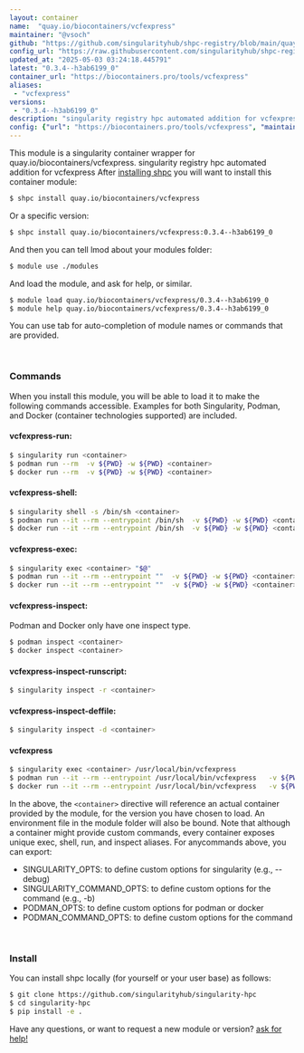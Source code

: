 ```yaml
---
layout: container
name:  "quay.io/biocontainers/vcfexpress"
maintainer: "@vsoch"
github: "https://github.com/singularityhub/shpc-registry/blob/main/quay.io/biocontainers/vcfexpress/container.yaml"
config_url: "https://raw.githubusercontent.com/singularityhub/shpc-registry/main/quay.io/biocontainers/vcfexpress/container.yaml"
updated_at: "2025-05-03 03:24:18.445791"
latest: "0.3.4--h3ab6199_0"
container_url: "https://biocontainers.pro/tools/vcfexpress"
aliases:
 - "vcfexpress"
versions:
 - "0.3.4--h3ab6199_0"
description: "singularity registry hpc automated addition for vcfexpress"
config: {"url": "https://biocontainers.pro/tools/vcfexpress", "maintainer": "@vsoch", "description": "singularity registry hpc automated addition for vcfexpress", "latest": {"0.3.4--h3ab6199_0": "sha256:90f99a8fce4d3b5e8ab6c106edc11b19080ea2443ef26e14383b8b07d7c1bff2"}, "tags": {"0.3.4--h3ab6199_0": "sha256:90f99a8fce4d3b5e8ab6c106edc11b19080ea2443ef26e14383b8b07d7c1bff2"}, "docker": "quay.io/biocontainers/vcfexpress", "aliases": {"vcfexpress": "/usr/local/bin/vcfexpress"}}
---
```


This module is a singularity container wrapper for quay.io/biocontainers/vcfexpress.
singularity registry hpc automated addition for vcfexpress
After [installing shpc](#install) you will want to install this container module:


```bash
$ shpc install quay.io/biocontainers/vcfexpress
```

Or a specific version:

```bash
$ shpc install quay.io/biocontainers/vcfexpress:0.3.4--h3ab6199_0
```

And then you can tell lmod about your modules folder:

```bash
$ module use ./modules
```

And load the module, and ask for help, or similar.

```bash
$ module load quay.io/biocontainers/vcfexpress/0.3.4--h3ab6199_0
$ module help quay.io/biocontainers/vcfexpress/0.3.4--h3ab6199_0
```

You can use tab for auto-completion of module names or commands that are provided.

<br>

### Commands

When you install this module, you will be able to load it to make the following commands accessible.
Examples for both Singularity, Podman, and Docker (container technologies supported) are included.

#### vcfexpress-run:

```bash
$ singularity run <container>
$ podman run --rm  -v ${PWD} -w ${PWD} <container>
$ docker run --rm  -v ${PWD} -w ${PWD} <container>
```

#### vcfexpress-shell:

```bash
$ singularity shell -s /bin/sh <container>
$ podman run --it --rm --entrypoint /bin/sh  -v ${PWD} -w ${PWD} <container>
$ docker run --it --rm --entrypoint /bin/sh  -v ${PWD} -w ${PWD} <container>
```

#### vcfexpress-exec:

```bash
$ singularity exec <container> "$@"
$ podman run --it --rm --entrypoint ""  -v ${PWD} -w ${PWD} <container> "$@"
$ docker run --it --rm --entrypoint ""  -v ${PWD} -w ${PWD} <container> "$@"
```

#### vcfexpress-inspect:

Podman and Docker only have one inspect type.

```bash
$ podman inspect <container>
$ docker inspect <container>
```

#### vcfexpress-inspect-runscript:

```bash
$ singularity inspect -r <container>
```

#### vcfexpress-inspect-deffile:

```bash
$ singularity inspect -d <container>
```


#### vcfexpress

```bash
$ singularity exec <container> /usr/local/bin/vcfexpress
$ podman run --it --rm --entrypoint /usr/local/bin/vcfexpress   -v ${PWD} -w ${PWD} <container> -c " $@"
$ docker run --it --rm --entrypoint /usr/local/bin/vcfexpress   -v ${PWD} -w ${PWD} <container> -c " $@"
```



In the above, the `<container>` directive will reference an actual container provided
by the module, for the version you have chosen to load. An environment file in the
module folder will also be bound. Note that although a container
might provide custom commands, every container exposes unique exec, shell, run, and
inspect aliases. For anycommands above, you can export:

 - SINGULARITY_OPTS: to define custom options for singularity (e.g., --debug)
 - SINGULARITY_COMMAND_OPTS: to define custom options for the command (e.g., -b)
 - PODMAN_OPTS: to define custom options for podman or docker
 - PODMAN_COMMAND_OPTS: to define custom options for the command

<br>

### Install

You can install shpc locally (for yourself or your user base) as follows:

```bash
$ git clone https://github.com/singularityhub/singularity-hpc
$ cd singularity-hpc
$ pip install -e .
```

Have any questions, or want to request a new module or version? [ask for help!](https://github.com/singularityhub/singularity-hpc/issues)